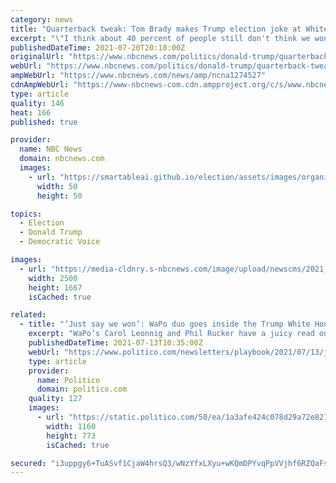 ```yaml
---
category: news
title: "Quarterback tweak: Tom Brady makes Trump election joke at White House ceremony"
excerpt: "\"I think about 40 percent of people still don't think we won,\" Brady said of his Super Bowl champion Tampa Bay Buccaneers."
publishedDateTime: 2021-07-20T20:10:00Z
originalUrl: "https://www.nbcnews.com/politics/donald-trump/quarterback-tweak-tom-brady-makes-trump-election-joke-white-house-n1274527"
webUrl: "https://www.nbcnews.com/politics/donald-trump/quarterback-tweak-tom-brady-makes-trump-election-joke-white-house-n1274527"
ampWebUrl: "https://www.nbcnews.com/news/amp/ncna1274527"
cdnAmpWebUrl: "https://www-nbcnews-com.cdn.ampproject.org/c/s/www.nbcnews.com/news/amp/ncna1274527"
type: article
quality: 146
heat: 166
published: true

provider:
  name: NBC News
  domain: nbcnews.com
  images:
    - url: "https://smartableai.github.io/election/assets/images/organizations/nbcnews.com-50x50.jpg"
      width: 50
      height: 50

topics:
  - Election
  - Donald Trump
  - Democratic Voice

images:
  - url: "https://media-cldnry.s-nbcnews.com/image/upload/newscms/2021_29/3492652/210720-tom-brady-white-house-jm-1332.jpg"
    width: 2500
    height: 1667
    isCached: true

related:
  - title: "‘Just say we won’: WaPo duo goes inside the Trump White House on Election Day"
    excerpt: "WaPo’s Carol Leonnig and Phil Rucker have a juicy read on what former DONALD TRUMP and his aides were saying on Election Night, excerpted from"
    publishedDateTime: 2021-07-13T10:35:00Z
    webUrl: "https://www.politico.com/newsletters/playbook/2021/07/13/just-say-we-won-wapo-duo-goes-inside-the-trump-white-house-on-election-day-493549"
    type: article
    provider:
      name: Politico
      domain: politico.com
    quality: 127
    images:
      - url: "https://static.politico.com/50/ea/1a3afe424c078d29a72e821f4c53/210713-trump-ap-1160.jpg"
        width: 1160
        height: 773
        isCached: true

secured: "i3uppgy6+TuASvf1CjaW4hrsQ3/wNzYfxLXyu+wKQmDPYvqPpVVjhf6RZQaFsoUJeNb0uepTYvoxoN88UZ4yGl5eBd0Zxh2g6PfVSCC51hcNC9TTNXXAdX/Iv797i+0f8c4sGvpUDRgdJyhyP+F1FDkjZTujk3DILBybfqI6yCGGPQFzNzodxHdOPmPqXYt4bSMR8xpevw+vWfvsZbSXCywJezaAOA4VmbqqA1ZNnmC5TEub6v9f0lLMYH52NKlJabfFjqM5/PVQG+4zrNBMHPhPF4bLZwDen7dnWovdQWGtu98T8pCwNJA6VIbxonpy9YqzYJ0E9SnABye5Nhg97PBbG42smLyCvKIoCV8EdFg=;0+LUC8wa9Var1LQIBpa+iw=="
---
```


